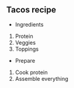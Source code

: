 ## Tacos recipe

- Ingredients
1. Protein
2. Veggies
3. Toppings

- Prepare
1. Cook protein
2. Assemble everything
